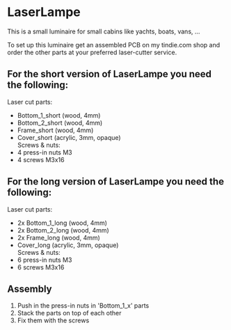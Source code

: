 # LaserLampe
This is a small luminaire for small cabins like yachts, boats, vans, ...

To set up this luminaire get an assembled PCB on my tindie.com shop and order the other parts at your preferred laser-cutter service.

## For the short version of LaserLampe you need the following:
Laser cut parts:
- Bottom_1_short (wood, 4mm)
- Bottom_2_short (wood, 4mm)
- Frame_short (wood, 4mm)
- Cover_short (acrylic, 3mm, opaque)<br>
Screws & nuts:
- 4 press-in nuts M3
- 4 screws M3x16

## For the long version of LaserLampe you need the following:
Laser cut parts:
- 2x Bottom_1_long (wood, 4mm)
- 2x Bottom_2_long (wood, 4mm)
- 2x Frame_long (wood, 4mm)
- Cover_long (acrylic, 3mm, opaque)<br>
Screws & nuts:
- 6 press-in nuts M3
- 6 screws M3x16

## Assembly
1. Push in the press-in nuts in 'Bottom_1_x' parts
2. Stack the parts on top of each other
3. Fix them with the screws
